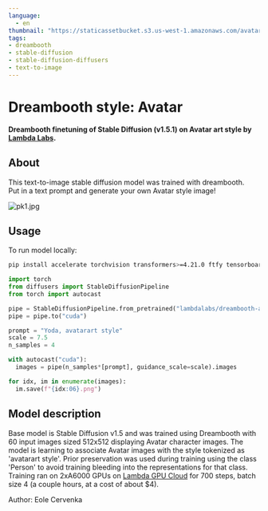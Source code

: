 ```yaml
---
language: 
  - en
thumbnail: "https://staticassetbucket.s3.us-west-1.amazonaws.com/avatar_grid.png"
tags:
- dreambooth
- stable-diffusion
- stable-diffusion-diffusers
- text-to-image
---
```


# Dreambooth style: Avatar

__Dreambooth finetuning of Stable Diffusion (v1.5.1) on Avatar art style by [Lambda Labs](https://lambdalabs.com/).__

## About

This text-to-image stable diffusion model was trained with dreambooth.  
Put in a text prompt and generate your own Avatar style image!

![pk1.jpg](https://staticassetbucket.s3.us-west-1.amazonaws.com/avatar_grid.png)

## Usage

To run model locally:
```bash
pip install accelerate torchvision transformers>=4.21.0 ftfy tensorboard modelcards
```

```python
import torch
from diffusers import StableDiffusionPipeline
from torch import autocast

pipe = StableDiffusionPipeline.from_pretrained("lambdalabs/dreambooth-avatar", torch_dtype=torch.float16)  
pipe = pipe.to("cuda")

prompt = "Yoda, avatarart style"
scale = 7.5
n_samples = 4

with autocast("cuda"):
  images = pipe(n_samples*[prompt], guidance_scale=scale).images

for idx, im in enumerate(images):
  im.save(f"{idx:06}.png")
```

## Model description

Base model is Stable Diffusion v1.5 and was trained using Dreambooth with 60 input images sized 512x512 displaying Avatar character images.
The model is learning to associate Avatar images with the style tokenized as 'avatarart style'.
Prior preservation was used during training using the class 'Person' to avoid training bleeding into the representations for that class.
Training ran on 2xA6000 GPUs on [Lambda GPU Cloud](https://lambdalabs.com/service/gpu-cloud) for 700 steps, batch size 4 (a couple hours, at a cost of about $4).

Author: Eole Cervenka